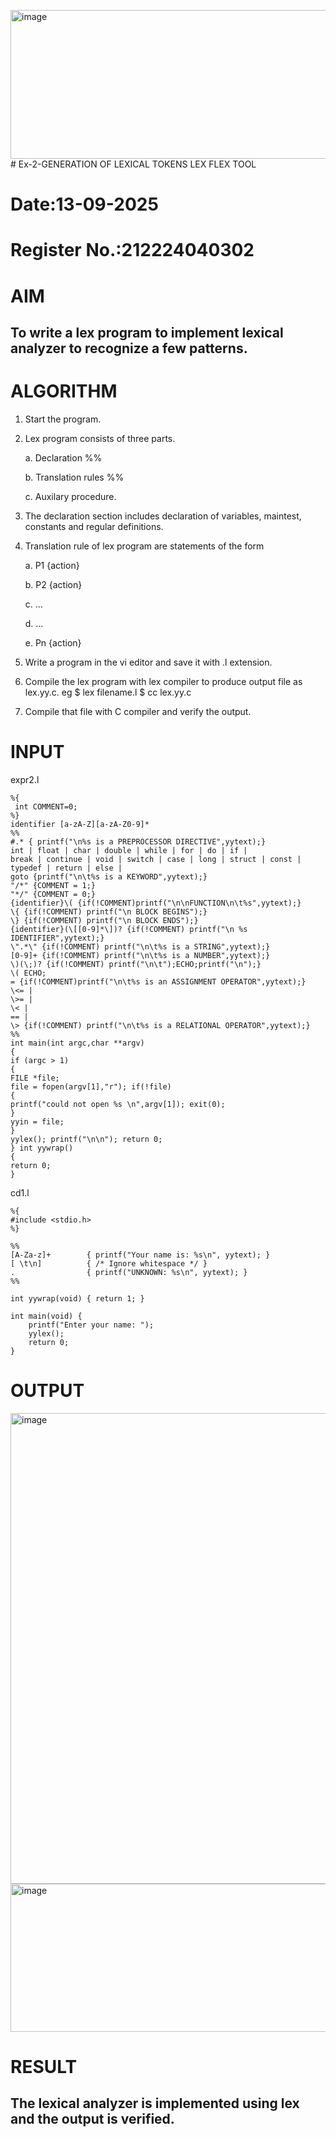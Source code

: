 <img width="1480" height="238" alt="image" src="https://github.com/user-attachments/assets/c3fb657b-d4ea-44cc-afad-cbe9e2f9cd36" /># Ex-2-GENERATION OF LEXICAL TOKENS LEX FLEX TOOL
# Date:13-09-2025
# Register No.:212224040302
# AIM
## To write a lex program to implement lexical analyzer to recognize a few patterns.
# ALGORITHM

1.	Start the program.

2.	Lex program consists of three parts.

     a.	Declaration %%

     b.	Translation rules %%

     c.	Auxilary procedure.

3.	The declaration section includes declaration of variables, maintest, constants and regular definitions.
4.	Translation rule of lex program are statements of the form

    a.	P1 {action}

    b.	P2 {action}

    c.	…

    d.	…

    e.	Pn {action}

5.	Write a program in the vi editor and save it with .l extension.

6.	Compile the lex program with lex compiler to produce output file as lex.yy.c. eg $ lex filename.l $ cc lex.yy.c
7.	Compile that file with C compiler and verify the output.

# INPUT
expr2.l
```
%{
 int COMMENT=0;
%}
identifier [a-zA-Z][a-zA-Z0-9]*
%%
#.* { printf("\n%s is a PREPROCESSOR DIRECTIVE",yytext);} 
int | float | char | double | while | for | do | if |
break | continue | void | switch | case | long | struct | const | typedef | return | else |
goto {printf("\n\t%s is a KEYWORD",yytext);}
"/*" {COMMENT = 1;}
"*/" {COMMENT = 0;}
{identifier}\( {if(!COMMENT)printf("\n\nFUNCTION\n\t%s",yytext);}
\{ {if(!COMMENT) printf("\n BLOCK BEGINS");}
\} {if(!COMMENT) printf("\n BLOCK ENDS");}
{identifier}(\[[0-9]*\])? {if(!COMMENT) printf("\n %s IDENTIFIER",yytext);}
\".*\" {if(!COMMENT) printf("\n\t%s is a STRING",yytext);}
[0-9]+ {if(!COMMENT) printf("\n\t%s is a NUMBER",yytext);}
\)(\;)? {if(!COMMENT) printf("\n\t");ECHO;printf("\n");}
\( ECHO;
= {if(!COMMENT)printf("\n\t%s is an ASSIGNMENT OPERATOR",yytext);}
\<= |
\>= |
\< |
== |
\> {if(!COMMENT) printf("\n\t%s is a RELATIONAL OPERATOR",yytext);}
%%
int main(int argc,char **argv)
{
if (argc > 1)
{
FILE *file;
file = fopen(argv[1],"r"); if(!file)
{
printf("could not open %s \n",argv[1]); exit(0);
}
yyin = file;
}
yylex(); printf("\n\n"); return 0;
} int yywrap()
{
return 0;
}
```
cd1.l
```
%{
#include <stdio.h>
%}

%%
[A-Za-z]+        { printf("Your name is: %s\n", yytext); }
[ \t\n]          { /* Ignore whitespace */ }
.                { printf("UNKNOWN: %s\n", yytext); }
%%

int yywrap(void) { return 1; }

int main(void) {
    printf("Enter your name: ");
    yylex();
    return 0;
}
```
# OUTPUT
<img width="1477" height="753" alt="image" src="https://github.com/user-attachments/assets/eb9f05b6-54b7-4410-907d-912eca509c7b" />
<img width="1480" height="237" alt="image" src="https://github.com/user-attachments/assets/a7d2ba10-ce28-4f6c-93eb-6925ada460ce" />

# RESULT
## The lexical analyzer is implemented using lex and the output is verified.
